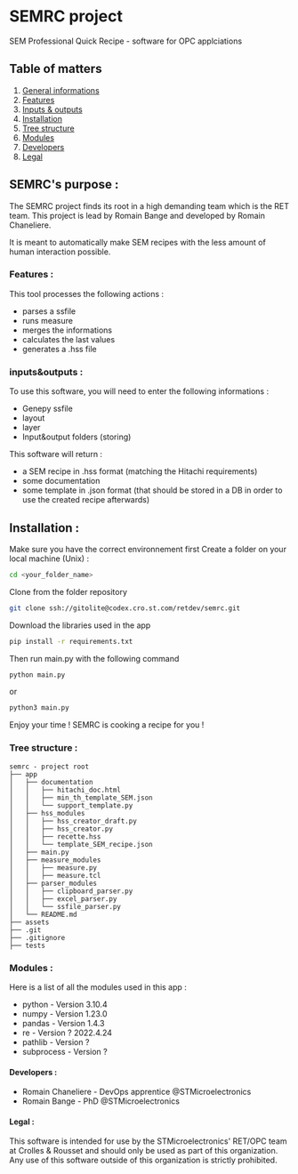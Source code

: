 # SEMRC project
SEM Professional Quick Recipe - software for OPC applciations

## Table of matters
1. [General informations](#semrc's-purpose-)
2. [Features](#features-)
3. [Inputs & outputs](#inputs&outputs-)
4. [Installation](#installation-)
5. [Tree structure](#tree-structure-)
6. [Modules](#modules-)
7. [Developers](#developers-)
8. [Legal](#legal-)

## SEMRC's purpose :
The SEMRC project finds its root in a high demanding team which is the RET team.
This project is lead by Romain Bange and developed by Romain Chaneliere.

It is meant to automatically make SEM recipes with the less amount of human interaction possible.

### Features :
This tool processes the following actions :  
* parses a ssfile
* runs measure
* merges the informations
* calculates the last values
* generates a .hss file

### inputs&outputs :
To use this software, you will need to enter the following informations :
* Genepy ssfile
* layout
* layer
* Input&output folders (storing)

This software will return :
* a SEM recipe in .hss format (matching the Hitachi requirements)
* some documentation
* some template in .json format (that should be stored in a DB in order to use the created recipe afterwards)

## Installation :
Make sure you have the correct environnement first
Create a folder on your local machine (Unix) : 
```bash
cd <your_folder_name>
```
Clone from the folder repository
```bash
git clone ssh://gitolite@codex.cro.st.com/retdev/semrc.git
```
Download the libraries used in the app
```bash
pip install -r requirements.txt
```
Then run main.py with the following command
```bash
python main.py
```
or
```bash
python3 main.py
```
Enjoy your time ! SEMRC is cooking a recipe for you !

### Tree structure :
```
semrc - project root
├── app
│   ├── documentation
│   │   ├── hitachi_doc.html
│   │   ├── min_th_template_SEM.json
│   │   └── support_template.py
│   ├── hss_modules
│   │   ├── hss_creator_draft.py
│   │   ├── hss_creator.py
│   │   ├── recette.hss
│   │   └── template_SEM_recipe.json
│   ├── main.py
│   ├── measure_modules
│   │   ├── measure.py
│   │   ├── measure.tcl
│   ├── parser_modules
│   │   ├── clipboard_parser.py
│   │   ├── excel_parser.py
│   │   └── ssfile_parser.py
│   └── README.md
├── assets
├── .git
├── .gitignore
├── tests
```

### Modules :
Here is a list of all the modules used in this app :
* python - Version 3.10.4  
* numpy - Version 1.23.0
* pandas - Version 1.4.3
* re - Version ? 2022.4.24
* pathlib - Version ?
* subprocess - Version ?

#### Developers :
* Romain Chaneliere - DevOps apprentice @STMicroelectronics
* Romain Bange - PhD @STMicroelectronics

#### Legal :
This software is intended for use by the STMicroelectronics' RET/OPC team at Crolles & Rousset and should only be used as part of this organization. Any use of this software outside of this organization is strictly prohibited.

<!-- STMicroelectronics assumes no liability for any damages resulting from the use of this software outside of its intended purpose. -->